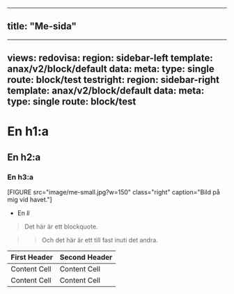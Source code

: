 
---
title: "Me-sida"
---
---
views:
    redovisa:
        region: sidebar-left
        template: anax/v2/block/default
        data:
            meta: 
                type: single
                route: block/test
    testright:
        region: sidebar-right
        template: anax/v2/block/default
        data:
            meta: 
                type: single
                route: block/test
---
En h1:a
=========================

## En h2:a ## 
### En h3:a ###

[FIGURE src="image/me-small.jpg?w=150" class="right" caption="Bild på mig vid havet."]

* En *li*

> Det här är ett blockquote.

>> Och det här är ett till fast inuti det andra.

| First Header  | Second Header |
| ------------- | ------------- |
| Content Cell  | Content Cell  |
| Content Cell  | Content Cell  |